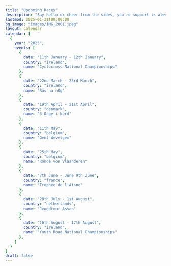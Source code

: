 ```yaml
---
title: "Upcoming Races"
description: "Say hello or cheer from the sides, you're support is always appreciated."
lastmod: 2025-01-31T00:00:00
bg_image: "images/IMG_2001.jpeg"
layout: calendar
calendar: [
  {
    year: "2025",
    events: [
      {
        date: "11th January - 12th January",
        country: "ireland",
        name: "Cyclocross National Championships"
      },
      {
        date: "22nd March - 23rd March",
        country: "ireland",
        name: "Rás na nÓg"
      },
      {
        date: "19th April - 21st April",
        country: "denmark",
        name: "3 Dage i Nord"
      },
      {
        date: "11th May",
        country: "belgium",
        name: "Gent-Wevelgem"
      },
      {
        date: "25th May",
        country: "belgium",
        name: "Ronde von Vlaanderen"
      },
      {
        date: "7th June - June 9th June",
        country: "france",
        name: "Trophée de l'Aisne"
      },
      {
        date: "28th July - 1st August",
        country: "netherlands",
        name: "Jeugdtour Assen"
      },
      {
        date: "16th August - 17th August",
        country: "ireland",
        name: "Youth Road National Championships"
      },
    ]
  }
]
draft: false
---
```

